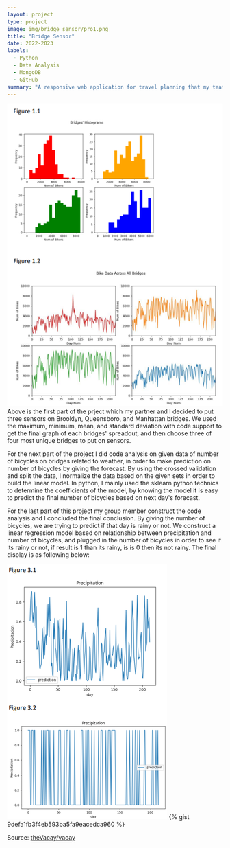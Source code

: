 ```yaml
---
layout: project
type: project
image: img/bridge sensor/pro1.png
title: "Bridge Sensor"
date: 2022-2023
labels:
  - Python
  - Data Analysis
  - MongoDB
  - GitHub
summary: "A responsive web application for travel planning that my team developed in ICS 415."
---
```


<img class="img-fluid" src="../img/bridge sensor/python.jpg">
Above is the first part of the prject which my partner and I decided to put three sensors on Brooklyn, Queensboro, and Manhattan bridges. 
We used the maximum, minimum, mean, and standard deviation with code support to get the final graph of each bridges' spreadout, and then choose three of four most unique bridges to put on sensors. 

For the next part of the project I did code analysis on given data of number of bicycles on bridges related to weather, in order to make prediction on number of bicycles by giving the forecast. 
By using the crossed validation and split the data, I normalize the data based on the given sets in order to build the linear model. 
In python, I mainly used the sklearn python technics to determine the coefficients of the model, by knowing the model it is easy to predict the final number of bicycles based on next day's forecast. 

For the last part of this project my group member construct the code analysis and I concluded the final conclusion. By giving the number of bicycles, we are trying to predict if that day is rainy or not. 
We construct a linear regression model based on relationship between precipitation and number of bicycles, and plugged in the number of bicycles in order to see if its rainy or not, if result is 1 than its rainy, is is 0 then its not rainy. 
The final display is as following below:

<img class="img-fluid" src="../img/bridge sensor/pro1-3.png">
{% gist 9defa1fb3f4eb593ba5fa9eacedca960 %}
 
Source: <a href="https://github.com/theVacay/vacay">theVacay/vacay</a>
